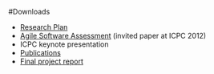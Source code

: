 #Downloads

- [Research Plan](%assets_url%/download/projectreports/snf13-part2.pdf)
- [Agile Software Assessment](%assets_url%/scgbib/?query=Nier12b&filter=Year) (invited paper at ICPC 2012)
- ICPC keynote presentation
- [Publications](%assets_url%/scgbib/?query=snf-asa1&filter=Year)
- [Final project report](%assets_url%/download/projectreports/snf13-final.pdf)
